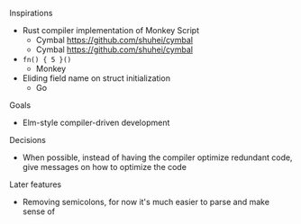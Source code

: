 Inspirations
- Rust compiler implementation of Monkey Script
  - Cymbal https://github.com/shuhei/cymbal
  - Cymbal https://github.com/shuhei/cymbal
- `fn() { 5 }()`
  - Monkey
- Eliding field name on struct initialization
  - Go

Goals
- Elm-style compiler-driven development

Decisions
- When possible, instead of having the compiler optimize redundant code, give messages on how to optimize the code

Later features
- Removing semicolons, for now it's much easier to parse and make sense of